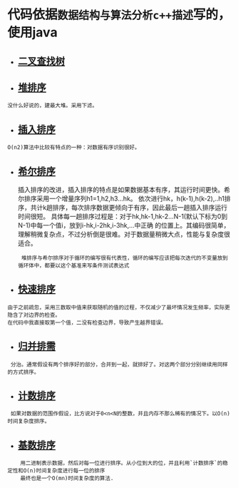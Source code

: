 # 代码依据`数据结构与算法分析c++描述`写的，使用java
 * ## [二叉查找树](Binarytree.java)
 * ## [堆排序](heap_sort.java)
 ```text
 没什么好说的，建最大堆。采用下滤。
 ```
 * ## [插入排序](insert_sort.java)
 ```text
 O(n2)算法中比较有特点的一种：对数据有序识别很好。
 ```
 * ## [希尔排序](shell_sort.java)
   插入排序的改进，插入排序的特点是如果数据基本有序，其运行时间更快。希尔排序采用一个增量序列h1=1,h2,h3...hk。
   依次进行hk，h(k-1),h(k-2),..h1排序，共计k趟排序，每次排序数据更倾向于有序，因此最后一趟插入排序运行时间很短。
   具体每一趟排序过程是：对于hk,hk-1,hk-2...N-1(默认下标为0到N-1)中每一个值i，放到i-hk,i-2hk,i-3hk,...中正确
   的位置上。其编码很简单，理解稍微复杂点，不过分析倒是很难。对于数据量稍微大点，性能与复杂度很适合。
   ```text
    堆排序与希尔排序对于循环的编写很有代表性，循环的编写应该把每次迭代的不变量放到循环体中，都要以这个基准来写条件测试表达式
   ```
  * ## [快速排序](quick_sort.java)
  ```text
  由于之前疏忽，采用三数取中值来获取随机的值的过程，不仅减少了最坏情况发生频率，实际更隐含了对边界的检查。
  在代码中我直接取第一个值，二没有检查边界，导致产生越界错误。
  ```
  * ## [归并排需](merge_sort.java)
  ```text
   分治。通常假设有两个排序好的部分，合并到一起，就排好了。对这两个部分分别继续用同样的方式排序。
   ```
  * ## [计数排序](count_sort.java)
  ```text
   如果对数据的范围作假设，比方说对于0<n<N的整数，并且内存不那么稀有的情况下。以O(n)时间复杂度排序。
  ```
  * ## [基数排序](radix.java)
```text
    用二进制表示数据，然后对每一位进行排序。从小位到大的位，并且利用`计数排序`的稳定性和O(n)时间复杂度进行每一位的排序
    最终也是一个O(mn)时间复杂度的算法.
```